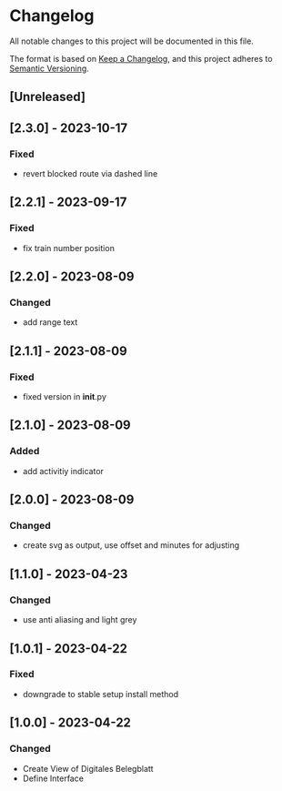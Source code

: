 # Changelog
All notable changes to this project will be documented in this file.

The format is based on [Keep a Changelog](https://keepachangelog.com/en/1.0.0/),
and this project adheres to [Semantic Versioning](https://semver.org/spec/v2.0.0.html).

## [Unreleased]

## [2.3.0] - 2023-10-17
### Fixed
- revert blocked route via dashed line

## [2.2.1] - 2023-09-17
### Fixed
- fix train number position

## [2.2.0] - 2023-08-09
### Changed
- add range text

## [2.1.1] - 2023-08-09
### Fixed
- fixed version in __init__.py

## [2.1.0] - 2023-08-09
### Added
- add activitiy indicator
 
## [2.0.0] - 2023-08-09
### Changed
- create svg as output, use offset and minutes for adjusting

## [1.1.0] - 2023-04-23
### Changed
- use anti aliasing and light grey
## [1.0.1] - 2023-04-22
### Fixed
- downgrade to stable setup install method

## [1.0.0] - 2023-04-22
### Changed
- Create View of Digitales Belegblatt
- Define Interface

